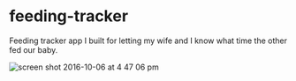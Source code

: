 # feeding-tracker
Feeding tracker app I built for letting my wife and I know what time the other fed our baby.


![screen shot 2016-10-06 at 4 47 06 pm](https://cloud.githubusercontent.com/assets/8203134/19174717/987760f2-8bf6-11e6-9b5f-89c0706b777d.png)
